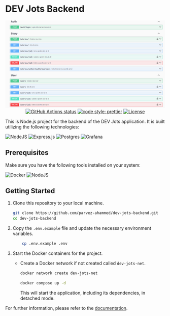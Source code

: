 # DEV Jots Backend

<div align="center">

![DEV Jot Backend](./documentation/image.png)
[![GitHub Actions status](https://github.com/Cefalo/quick-meet/actions/workflows/build.yml/badge.svg)](https://github.com/parvez-ahammed/dev-jots-backend/actions/workflows/build_test.yml)
[![code style: prettier](https://img.shields.io/badge/code_style-prettier-ff69b4.svg)](https://github.com/prettier/prettier)
[![License](https://img.shields.io/github/license/parvez-ahammed/winners-crud)](<(https://github.com/parvez-ahammed/dev-jots-backend?tab=AGPL-3.0-1-ov-file)%3E>)

</div>

This is Node.js project for the backend of the DEV Jots application. It is built utilizing the following technologies:

![NodeJS](https://img.shields.io/badge/node.js-6DA55F?style=for-the-badge&logo=node.js&logoColor=white)
![Express.js](https://img.shields.io/badge/express.js-%23404d59.svg?style=for-the-badge&logo=express&logoColor=%2361DAFB)
![Postgres](https://img.shields.io/badge/postgres-%23316192.svg?style=for-the-badge&logo=postgresql&logoColor=white)
![Grafana](https://img.shields.io/badge/grafana-%23F46800.svg?style=for-the-badge&logo=grafana&logoColor=white)

## Prerequisites

Make sure you have the following tools installed on your system:

![Docker](https://img.shields.io/badge/docker-%230db7ed.svg?style=for-the-badge&logo=docker&logoColor=white)
![NodeJS](https://img.shields.io/badge/node.js-6DA55F?style=for-the-badge&logo=node.js&logoColor=white)

## Getting Started

1.  Clone this repository to your local machine.

    ```bash
    git clone https://github.com/parvez-ahammed/dev-jots-backend.git
    cd dev-jots-backend
    ```

2.  Copy the `.env.example` file and update the necessary environment variables.

    ```bash
        cp .env.example .env
    ```

3.  Start the Docker containers for the project.

    - Create a Docker network if not created called `dev-jots-net`.

        ```bash
        docker network create dev-jots-net
        ```

        ```bash
        docker compose up -d
        ```

        This will start the application, including its dependencies, in detached mode.

For further information, please refer to the [documentation](https://github.com/parvez-ahammed/dev-jots-backend/blob/develop/DOCUMENTATION.md).
